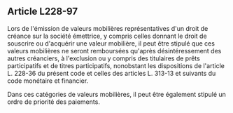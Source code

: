 Article L228-97
----
Lors de l'émission de valeurs mobilières représentatives d'un droit de créance
sur la société émettrice, y compris celles donnant le droit de souscrire ou
d'acquérir une valeur mobilière, il peut être stipulé que ces valeurs mobilières
ne seront remboursées qu'après désintéressement des autres créanciers, à
l'exclusion ou y compris des titulaires de prêts participatifs et de titres
participatifs, nonobstant les dispositions de l'article L. 228-36 du présent
code et celles des articles L. 313-13 et suivants du code monétaire et
financier.

Dans ces catégories de valeurs mobilières, il peut être également stipulé un
ordre de priorité des paiements.
